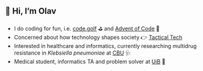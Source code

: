 ## 👋 Hi, I’m Olav

- I do coding for fun, i.e. [code.golf](https://code.golf) :golf: and [Advent of Code](https://adventofcode.com) :santa:
- Concerned about how technology shapes society :point_right: [Tactical Tech](https://tacticaltech.org/)
- Interested in healthcare and informatics, currently researching multidrug resistance in *Klebsiella pneumoniae* at [CBU](https://www.cbu.uib.no/johnston-group/) :stethoscope:
- Medical student, informatics TA and problem solver at [UiB](https://www.uib.no/) 🏫

<!---
olavaga/olavaga is a ✨ special ✨ repository because its `README.md` (this file) appears on your GitHub profile.
You can click the Preview link to take a look at your changes.
--->
